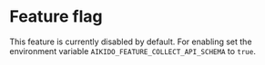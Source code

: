 # Feature flag

This feature is currently disabled by default. For enabling set the environment variable `AIKIDO_FEATURE_COLLECT_API_SCHEMA` to `true`.
